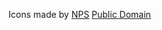 Icons made by [NPS](http://thenounproject.com/edward/collection/national-park-service/)
[Public Domain](http://creativecommons.org/publicdomain/mark/1.0/)
